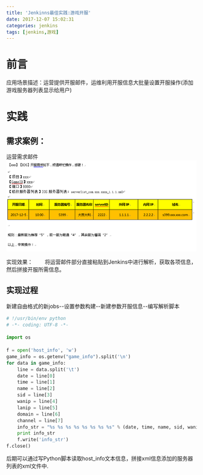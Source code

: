 ```yaml
---
title: 'Jenkinns最佳实践:游戏开服'
date: 2017-12-07 15:02:31
categories: jenkins
tags: [jenkins,游戏]
---
```


# 前言
应用场景描述：运营提供开服邮件，运维利用开服信息大批量设置开服操作(添加游戏服务器列表显示给用户)

# 实践
## 需求案例：
运营需求邮件
![](/images/jenkins/01_opengame.png)

实现效果：
&emsp;&emsp;将运营邮件部分直接粘贴到Jenkins中进行解析，获取各项信息，然后拼接开服所需信息。

## 实现过程
新建自由格式的新jobs--设置参数构建--新建参数开服信息--编写解析脚本
``` python
# !/usr/bin/env python
# -*- coding: UTF-8 -*-

import os

f = open('host_info', 'w')
game_info = os.getenv("game_info").split('\n')
for data in game_info:
    line = data.split('\t')
    date = line[0]
    time = line[1]
    name = line[2]
    sid = line[3]
    wanip = line[4]
    lanip = line[5]
    domain = line[6]
    channel = line[7]
    info_str = "%s %s %s %s %s %s %s %s" % (date, time, name, sid, wanip, lanip, domain, channel)
    print info_str
    f.write('info_str')
f.close()
```
后期可以通过写Python脚本读取host_info文本信息，拼接xml信息添加的服务器列表的xml文件中.
